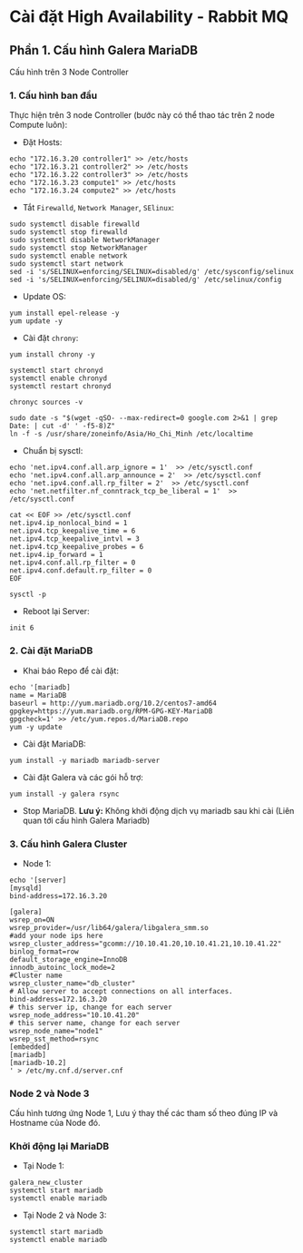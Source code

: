 # Cài đặt High Availability - Rabbit MQ

## Phần 1. Cấu hình Galera MariaDB

Cấu hình trên 3 Node Controller

### 1. Cấu hình ban đầu

Thực hiện trên 3 node Controller (bước này có thể thao tác trên 2 node Compute luôn):

- Đặt Hosts:

```
echo "172.16.3.20 controller1" >> /etc/hosts
echo "172.16.3.21 controller2" >> /etc/hosts
echo "172.16.3.22 controller3" >> /etc/hosts
echo "172.16.3.23 compute1" >> /etc/hosts
echo "172.16.3.24 compute2" >> /etc/hosts
```

- Tắt `Firewalld`, `Network Manager`, `SElinux`:

```
sudo systemctl disable firewalld
sudo systemctl stop firewalld
sudo systemctl disable NetworkManager
sudo systemctl stop NetworkManager
sudo systemctl enable network
sudo systemctl start network
sed -i 's/SELINUX=enforcing/SELINUX=disabled/g' /etc/sysconfig/selinux
sed -i 's/SELINUX=enforcing/SELINUX=disabled/g' /etc/selinux/config
```

- Update OS:

```
yum install epel-release -y
yum update -y
```

- Cài đặt `chrony`:

```
yum install chrony -y 

systemctl start chronyd 
systemctl enable chronyd
systemctl restart chronyd 

chronyc sources -v
```

```
sudo date -s "$(wget -qSO- --max-redirect=0 google.com 2>&1 | grep Date: | cut -d' ' -f5-8)Z"
ln -f -s /usr/share/zoneinfo/Asia/Ho_Chi_Minh /etc/localtime
```

- Chuẩn bị sysctl:

```
echo 'net.ipv4.conf.all.arp_ignore = 1'  >> /etc/sysctl.conf
echo 'net.ipv4.conf.all.arp_announce = 2'  >> /etc/sysctl.conf
echo 'net.ipv4.conf.all.rp_filter = 2'  >> /etc/sysctl.conf
echo 'net.netfilter.nf_conntrack_tcp_be_liberal = 1'  >> /etc/sysctl.conf

cat << EOF >> /etc/sysctl.conf
net.ipv4.ip_nonlocal_bind = 1
net.ipv4.tcp_keepalive_time = 6
net.ipv4.tcp_keepalive_intvl = 3
net.ipv4.tcp_keepalive_probes = 6
net.ipv4.ip_forward = 1
net.ipv4.conf.all.rp_filter = 0
net.ipv4.conf.default.rp_filter = 0
EOF

sysctl -p
```

- Reboot lại Server:

```
init 6
```

### 2. Cài đặt MariaDB

- Khai báo Repo để cài đặt:

```
echo '[mariadb]
name = MariaDB
baseurl = http://yum.mariadb.org/10.2/centos7-amd64
gpgkey=https://yum.mariadb.org/RPM-GPG-KEY-MariaDB
gpgcheck=1' >> /etc/yum.repos.d/MariaDB.repo
yum -y update
```

- Cài đặt MariaDB:

```
yum install -y mariadb mariadb-server
```

- Cài đặt Galera và các gói hỗ trợ:

```
yum install -y galera rsync
```

- Stop MariaDB. **Lưu ý:** Không khởi động dịch vụ mariadb sau khi cài (Liên quan tới cấu hình Galera Mariadb)

### 3. Cấu hình Galera Cluster

- Node 1:

```
echo '[server]
[mysqld]
bind-address=172.16.3.20

[galera]
wsrep_on=ON
wsrep_provider=/usr/lib64/galera/libgalera_smm.so
#add your node ips here
wsrep_cluster_address="gcomm://10.10.41.20,10.10.41.21,10.10.41.22"
binlog_format=row
default_storage_engine=InnoDB
innodb_autoinc_lock_mode=2
#Cluster name
wsrep_cluster_name="db_cluster"
# Allow server to accept connections on all interfaces.
bind-address=172.16.3.20
# this server ip, change for each server
wsrep_node_address="10.10.41.20"
# this server name, change for each server
wsrep_node_name="node1"
wsrep_sst_method=rsync
[embedded]
[mariadb]
[mariadb-10.2]
' > /etc/my.cnf.d/server.cnf
```

### Node 2 và Node 3

Cấu hình tương ứng Node 1, Lưu ý thay thế các tham số theo đúng IP và Hostname của Node đó.

### Khởi động lại MariaDB

- Tại Node 1:

```
galera_new_cluster
systemctl start mariadb
systemctl enable mariadb
```

- Tại Node 2 và Node 3:

```
systemctl start mariadb
systemctl enable mariadb
```